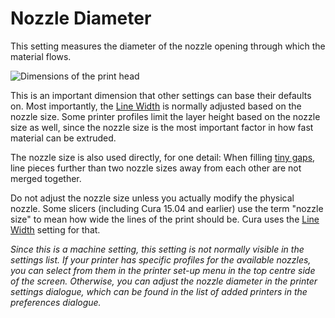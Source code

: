 Nozzle Diameter
====
This setting measures the diameter of the nozzle opening through which the material flows.

![Dimensions of the print head](../images/head_dimensions.svg)

This is an important dimension that other settings can base their defaults on. Most importantly, the [Line Width](../resolution/line_width.md) is normally adjusted based on the nozzle size. Some printer profiles limit the layer height based on the nozzle size as well, since the nozzle size is the most important factor in how fast material can be extruded.

The nozzle size is also used directly, for one detail: When filling [tiny gaps](../shell/fill_perimeter_gaps.md), line pieces further than two nozzle sizes away from each other are not merged together.

Do not adjust the nozzle size unless you actually modify the physical nozzle. Some slicers (including Cura 15.04 and earlier) use the term "nozzle size" to mean how wide the lines of the print should be. Cura uses the [Line Width](../resolution/line_width.md) setting for that.

*Since this is a machine setting, this setting is not normally visible in the settings list. If your printer has specific profiles for the available nozzles, you can select from them in the printer set-up menu in the top centre side of the screen. Otherwise, you can adjust the nozzle diameter in the printer settings dialogue, which can be found in the list of added printers in the preferences dialogue.*